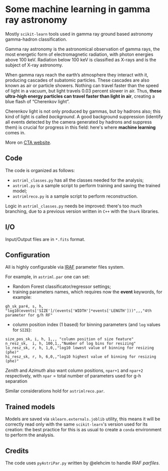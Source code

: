 # Some machine learning in gamma ray astronomy
Mostly `scikit-learn` tools used in gamma ray ground based astronomy gamma-hadron classification.

Gamma ray astronomy is the astronomical observation of gamma rays, the most energetic form of electromagnetic radiation, with photon energies above 100 keV. Radiation below 100 keV is classified as X-rays and is the subject of X-ray astronomy.

When gamma rays reach the earth’s atmosphere they interact with it, producing cascades of subatomic particles. These cascades are also known as air or particle showers. Nothing can travel faster than the speed of light in a vacuum, but light travels 0.03 percent slower in air. Thus, **these ultra-high energy particles can travel faster than light in air**, creating a blue flash of “Cherenkov light”.

Cherenkov light is not only produced by gammas, but by hadrons also; this kind of light is called *background*.
A good background suppression (identify all events detected by the camera generated by hadrons and suppress them) is crucial for progress in this field: here's where **machine learning** comes in.

More on [CTA website](https://www.cta-observatory.org).

## Code
The code is organized as follows:
- `astriml_classes.py` has all the classes needed for the analysis;
- `astriml.py` is a sample script to perform training and saving the trained model;
- `astrimlreco.py` is a sample script to perform reconstruction.

Logic in `astriml_classes.py` needs be improved: there's too much branching, due to a previous version written in `C++` with the `Shark` libraries.

## I/O
Input/Output files are in `*.fits` format.

## Configuration
All is highly configurable via [IRAF](https://heasarc.gsfc.nasa.gov/lheasoft/headas/pil/node12.html) parameter files system.

For example, in `astriml.par` one can set:
- Random Forest classificator/regressor settings;
- training parameters names, which requires now the **event** keywords, for example: 
```
gh_sk_par4, s, h, "log10(events['SIZE']/(events['WIDTH']*events['LENGTH']))",,,"4th parameter for g/h RF"
```
- column position index (1 based) for binning parameters (and `log` values for `SIZE`):
```
size_pos_sk, i, h, 1,,, "column position of size feature"
n_resz_sk,  i, h, 100,1,,"Number of log bins for resizing"
lo_resz_sk, r, h, 1,0,,"log10 lowest value of binning for resizing (phe)"
hi_resz_sk, r, h, 6,0,,"log10 highest value of binning for resizing (phe)"
 ```
*Zenith* and *Azimuth* also want column positions, `npar+1` and `npar+2` respectively, with `npar` = total number of parameters used for g-h separation
 
Similar considerations hold for `astrimlreco.par`.

## Trained models
Models are saved via `sklearn.externals.joblib` utility, this means it will be correctly read only with the same `scikit-learn`'s version used for its creation: the best practice for this is as usual to create a `conda` environment to perform the analysis.

## Credits
The code uses `pyAstriPar.py` written by @elehcim to handle IRAF *parfiles*.
